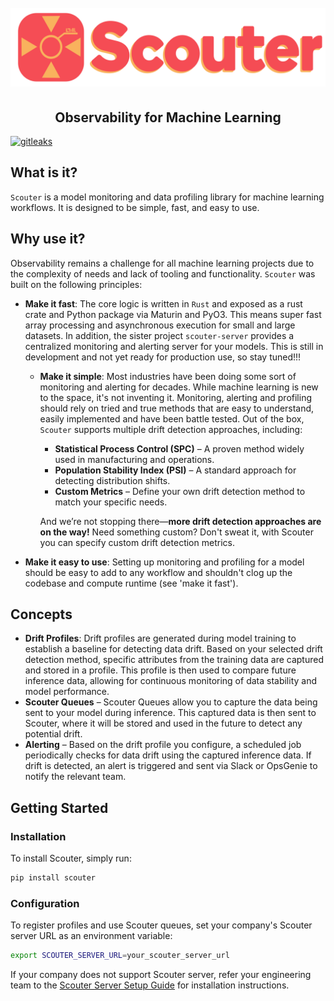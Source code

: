 <h1 align="center">
  <br>
  <img src="https://github.com/demml/scouter/blob/main/images/scouter-logo.png?raw=true"  width="600"alt="scouter logo"/>
  <br>
</h1>

<h2 align="center"><b>Observability for Machine Learning</b></h2>

[![gitleaks](https://img.shields.io/badge/protected%20by-gitleaks-purple)](https://github.com/zricethezav/gitleaks-action)

## **What is it?**

`Scouter` is a model monitoring and data profiling library for machine learning workflows. It is designed to be simple, fast, and easy to use.

## **Why use it?**

Observability remains a challenge for all machine learning projects due to the complexity of needs and lack of tooling and functionality. `Scouter` was built on the following principles:

- **Make it fast**: The core logic is written in `Rust` and exposed as a rust crate and Python package via Maturin and PyO3. This means super fast array processing and asynchronous execution for small and large datasets. In addition, the sister project `scouter-server` provides a centralized monitoring and alerting server for your models. This is still in development and not yet ready for production use, so stay tuned!!!

  - **Make it simple**: Most industries have been doing some sort of monitoring and alerting for decades. While machine learning is new to the space, it's not inventing it. Monitoring, alerting and profiling should rely on tried and true methods that are easy to understand, easily implemented and have been battle tested. Out of the box, `Scouter` supports multiple drift detection approaches, including:
      - **Statistical Process Control (SPC)** – A proven method widely used in manufacturing and operations.
      - **Population Stability Index (PSI)** – A standard approach for detecting distribution shifts.
      - **Custom Metrics** – Define your own drift detection method to match your specific needs.

    And we’re not stopping there—**more drift detection approaches are on the way!** Need something custom? Don't sweat it, with Scouter you can specify custom drift detection metrics.

- **Make it easy to use**: Setting up monitoring and profiling for a model should be easy to add to any workflow and shouldn't clog up the codebase and compute runtime (see 'make it fast').

## Concepts

- **Drift Profiles**: Drift profiles are generated during model training to establish a baseline for detecting data drift. Based on your selected drift detection method, specific attributes from the training data are captured and stored in a profile. This profile is then used to compare future inference data, allowing for continuous monitoring of data stability and model performance.
- **Scouter Queues** – Scouter Queues allow you to capture the data being sent to your model during inference. This captured data is then sent to Scouter, where it will be stored and used in the future to detect any potential drift.
- **Alerting** – Based on the drift profile you configure, a scheduled job periodically checks for data drift using the captured inference data. If drift is detected, an alert is triggered and sent via Slack or OpsGenie to notify the relevant team.


## Getting Started

### **Installation**
To install Scouter, simply run:

```bash
pip install scouter
```

### **Configuration**
To register profiles and use Scouter queues, set your company's Scouter server URL as an environment variable:

```bash
export SCOUTER_SERVER_URL=your_scouter_server_url
```

If your company does not support Scouter server, refer your engineering team to the [Scouter Server Setup Guide](#) for installation instructions.  
